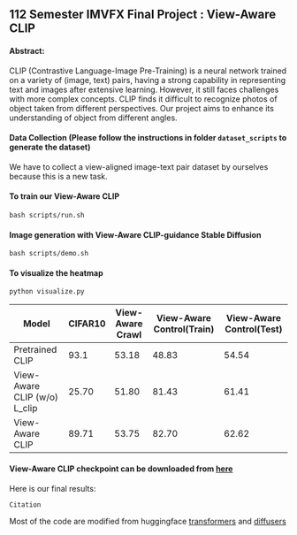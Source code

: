 ## 112 Semester IMVFX Final Project : View-Aware CLIP

#### Abstract: 
CLIP (Contrastive Language-Image Pre-Training) is a neural network trained on a
variety of (image, text) pairs, having a strong capability in representing text and images
after extensive learning. However, it still faces challenges with more complex concepts.
CLIP finds it difficult to recognize photos of object taken from different perspectives. Our
project aims to enhance its understanding of object from different angles.

#### Data Collection (Please follow the instructions in folder ```dataset_scripts``` to generate the dataset)
We have to collect a view-aligned image-text pair dataset by ourselves because
this is a new task.

#### To train our View-Aware CLIP 
```
bash scripts/run.sh
```

#### Image generation with View-Aware CLIP-guidance Stable Diffusion
```
bash scripts/demo.sh
```

#### To visualize the heatmap 
```
python visualize.py
```

| Model | CIFAR10 | View-Aware Crawl | View-Aware Control(Train) | View-Aware Control(Test) |
| ------------- | ------------- |  -------------  | -------------  | ------------- |
| Pretrained CLIP   | 93.1 | 53.18| 48.83| 54.54|
| View-Aware CLIP (w/o) L_clip  | 25.70  | 51.80| 81.43| 61.41|
| View-Aware CLIP | 89.71 | 53.75  | 82.70 |  62.62|

#### View-Aware CLIP checkpoint can be downloaded from [here](https://drive.google.com/file/d/10tIFHh7Rcmnv4m8osOHdWY6j8EzMJ3Wf/view?usp=sharing)
Here is our final results:



```Citation```

Most of the code are modified from huggingface [transformers](https://github.com/huggingface/transformers/tree/main/examples/pytorch/contrastive-image-text) and [diffusers](https://github.com/huggingface/diffusers)
